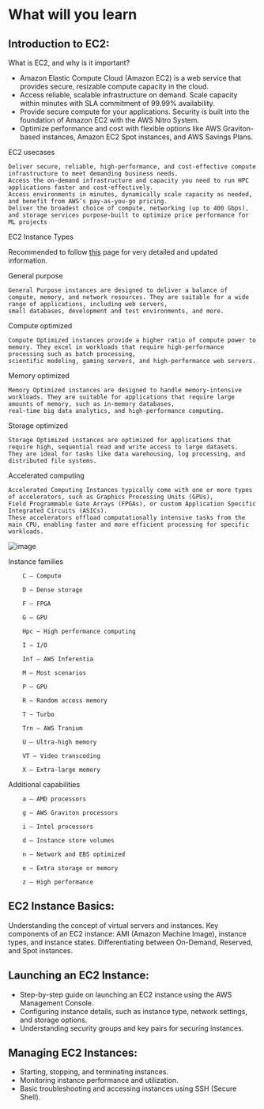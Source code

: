 # What will you learn 

## Introduction to EC2:

What is EC2, and why is it important?

- Amazon Elastic Compute Cloud (Amazon EC2) is a web service that provides secure, resizable compute capacity in the cloud.
- Access reliable, scalable infrastructure on demand. Scale capacity within minutes with SLA commitment of 99.99% availability.
- Provide secure compute for your applications. Security is built into the foundation of Amazon EC2 with the AWS Nitro System.
- Optimize performance and cost with flexible options like AWS Graviton-based instances, Amazon EC2 Spot instances, and AWS Savings Plans.

EC2 usecases

```
Deliver secure, reliable, high-performance, and cost-effective compute infrastructure to meet demanding business needs.
Access the on-demand infrastructure and capacity you need to run HPC applications faster and cost-effectively.
Access environments in minutes, dynamically scale capacity as needed, and benefit from AWS’s pay-as-you-go pricing.
Deliver the broadest choice of compute, networking (up to 400 Gbps), and storage services purpose-built to optimize price performance for ML projects
```

EC2 Instance Types

Recommended to follow [this](https://docs.aws.amazon.com/AWSEC2/latest/UserGuide/instance-types.html) page for very detailed and updated information.

General purpose

```
General Purpose instances are designed to deliver a balance of compute, memory, and network resources. They are suitable for a wide range of applications, including web servers,
small databases, development and test environments, and more.
```

Compute optimized

```
Compute Optimized instances provide a higher ratio of compute power to memory. They excel in workloads that require high-performance processing such as batch processing, 
scientific modeling, gaming servers, and high-performance web servers.
```

Memory optimized

```
Memory Optimized instances are designed to handle memory-intensive workloads. They are suitable for applications that require large amounts of memory, such as in-memory databases,
real-time big data analytics, and high-performance computing.
```

Storage optimized

```
Storage Optimized instances are optimized for applications that require high, sequential read and write access to large datasets. 
They are ideal for tasks like data warehousing, log processing, and distributed file systems.
```

Accelerated computing

```
Accelerated Computing Instances typically come with one or more types of accelerators, such as Graphics Processing Units (GPUs),
Field Programmable Gate Arrays (FPGAs), or custom Application Specific Integrated Circuits (ASICs). 
These accelerators offload computationally intensive tasks from the main CPU, enabling faster and more efficient processing for specific workloads.
```

![image](https://github.com/iam-veeramalla/aws-devops-zero-to-hero/assets/43399466/fc8e083c-dba5-41a6-94b9-14ebef0255c1)

Instance families

```
    C – Compute

    D – Dense storage

    F – FPGA

    G – GPU

    Hpc – High performance computing

    I – I/O

    Inf – AWS Inferentia

    M – Most scenarios

    P – GPU

    R – Random access memory

    T – Turbo

    Trn – AWS Tranium

    U – Ultra-high memory

    VT – Video transcoding

    X – Extra-large memory
```

Additional capabilities

```
    a – AMD processors

    g – AWS Graviton processors

    i – Intel processors

    d – Instance store volumes

    n – Network and EBS optimized

    e – Extra storage or memory

    z – High performance
```

## EC2 Instance Basics:

Understanding the concept of virtual servers and instances.
Key components of an EC2 instance: AMI (Amazon Machine Image), instance types, and instance states.
Differentiating between On-Demand, Reserved, and Spot instances.

## Launching an EC2 Instance:

- Step-by-step guide on launching an EC2 instance using the AWS Management Console.
- Configuring instance details, such as instance type, network settings, and storage options.
- Understanding security groups and key pairs for securing instances.

## Managing EC2 Instances:

- Starting, stopping, and terminating instances.
- Monitoring instance performance and utilization.
- Basic troubleshooting and accessing instances using SSH (Secure Shell).
